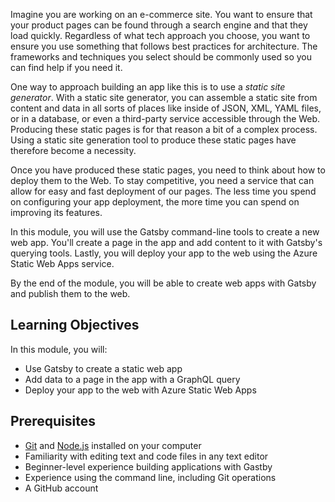 Imagine you are working on an e-commerce site. You want to ensure that your product pages can be found through a search engine and that they load quickly. Regardless of what tech approach you choose, you want to ensure you use something that follows best practices for architecture. The frameworks and techniques you select should be commonly used so you can find help if you need it.

One way to approach building an app like this is to use a *static site generator*. With a static site generator, you can assemble a static site from content and data in all sorts of places like inside of JSON, XML, YAML files, or in a database, or even a third-party service accessible through the Web. Producing these static pages is for that reason a bit of a complex process. Using a static site generation tool to produce these static pages have therefore become a necessity.

Once you have produced these static pages, you need to think about how to deploy them to the Web. To stay competitive, you need a service that can allow for easy and fast deployment of our pages. The less time you spend on configuring your app deployment, the more time you can spend on improving its features.

In this module, you will use the Gatsby command-line tools to create a new web app. You'll create a page in the app and add content to it with Gatsby's querying tools. Lastly, you will deploy your app to the web using the Azure Static Web Apps service.

By the end of the module, you will be able to create web apps with Gatsby and publish them to the web.

## Learning Objectives

In this module, you will:

- Use Gatsby to create a static web app
- Add data to a page in the app with a GraphQL query
- Deploy your app to the web with Azure Static Web Apps

## Prerequisites

- [Git](https://git-scm.com/) and [Node.js](https://nodejs.org/en/) installed on your computer
- Familiarity with editing text and code files in any text editor
- Beginner-level experience building applications with Gastby
- Experience using the command line, including Git operations
- A GitHub account
